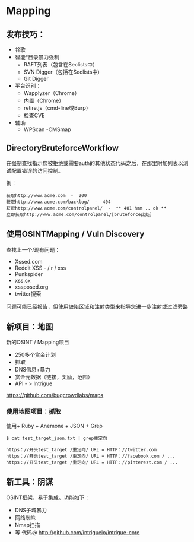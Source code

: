 # Mapping

## 发布技巧：
- 谷歌
- 智能*目录暴力强制
  -  RAFT列表（包含在Seclists中）
  -  SVN Digger（包括在Seclists中）
  -  Git Digger
- 平台识别：
  -  Wapplyzer（Chrome）
  - 内置（Chrome）
  -  retire.js（cmd-line或Burp）
  - 检查CVE
- 辅助
  -  WPScan
  -CMSmap

## DirectoryBruteforceWorkflow
在强制查找指示您被拒绝或需要auth的其他状态代码之后，在那里附加列表以测试配置错误的访问控制。

例：

````
获取http://www.acme.com  -  200
获取http://www.acme.com/backlog/  -  404
获取http://www.acme.com/controlpanel/  -  ** 401 hmm .. ok **
立即获取http://www.acme.com/controlpanel/[bruteforce此处]
````

## 使用OSINTMapping / Vuln Discovery
查找上一个/现有问题：
-  Xssed.com
-  Reddit XSS  -  / r / xss
-  Punkspider
-  xss.cx
-  xssposed.org
-  twitter搜索

问题可能已经报告，但使用缺陷区域和注射类型来指导您进一步注射或过滤旁路

## 新项目：地图
新的OSINT / Mapping项目
-  250多个赏金计划
- 抓取
-  DNS信息+暴力
- 赏金元数据（链接，奖励，范围）
-  API  - > Intrigue

https://github.com/bugcrowdlabs/maps

### 使用地图项目：抓取
使用+ Ruby + Anemone + JSON + Grep

````
$ cat test_target_json.txt | grep重定向

https：//开头test_target /重定向/ URL = HTTP：//twitter.com
https：//开头test_target /重定向/ URL = HTTP：//facebook.com / ...
https：//开头test_target /重定向/ URL = HTTP：//pinterest.com / ...
````


## 新工具：阴谋
OSINT框架，易于集成。功能如下：
-  DNS子域暴力
- 网络蜘蛛
-  Nmap扫描
- 等
代码@ http://github.com/intrigueio/intrigue-core
